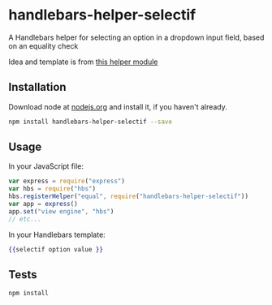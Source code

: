 # handlebars-helper-selectif

A Handlebars helper for selecting an option in a dropdown input field, based on an equality check

Idea and template is from [this helper module](https://github.com/zeke/handlebars-helper-equal)

## Installation

Download node at [nodejs.org](http://nodejs.org) and install it, if you haven't already.

```sh
npm install handlebars-helper-selectif --save
```

## Usage

In your JavaScript file:

```js
var express = require("express")
var hbs = require("hbs")
hbs.registerHelper("equal", require("handlebars-helper-selectif"))
var app = express()
app.set("view engine", "hbs")
// etc...
```

In your Handlebars template:

```hbs
{{selectif option value }}
```

## Tests

```sh
npm install
```
